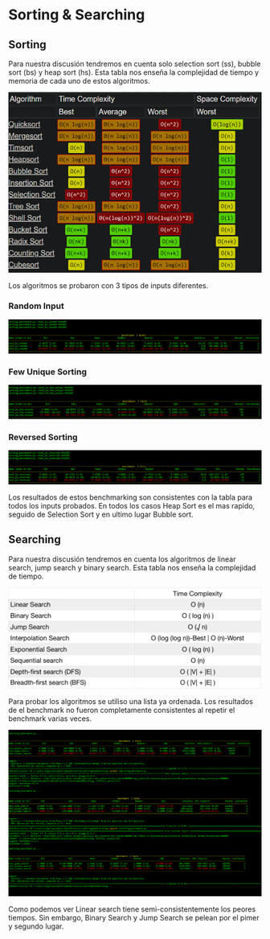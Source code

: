 # Sorting & Searching 

## Sorting
Para nuestra discusión tendremos en cuenta solo selection sort (ss), bubble sort (bs) y heap sort (hs). Esta tabla nos enseña la complejidad de tiempo y memoria de cada uno de estos algoritmos. 

![Sorting Complexity](./images/sorting.png "Sorting Complexity")


Los algoritmos se probaron con 3 tipos de inputs diferentes. 


### Random Input
![Random Input Sorting](./images/random_sorting.png "Results of sorting with random input")

### Few Unique Sorting

![Few Unique Input Sorting](./images/few_unique_sorting.png "Results of sorting with few unique input")





### Reversed Sorting

![Reversed Input Sorting](./images/reversed_sorting.png "Results of sorting with reversed input")




Los resultados de estos benchmarking son consistentes con la tabla para todos los inputs probados. En todos los casos Heap Sort es el mas rapido, seguido de Selection Sort y en ultimo lugar Bubble sort.


## Searching
Para nuestra discusión tendremos en cuenta los algoritmos de linear search, jump search y binary search. Esta tabla nos enseña la complejidad de tiempo. 

![Searching](./images/Searching.png "Searching Complexity")


Para probar los algoritmos se utiliso una lista ya ordenada. Los resultados de el benchmark no fueron completamente consistentes al repetir el benchmark varias veces. 

![Searching](./images/Search.png "Searching Complexity")


Como podemos ver Linear search tiene semi-consistentemente los peores tiempos. Sin embargo, Binary Search y Jump Search se pelean por el pimer y segundo lugar.   